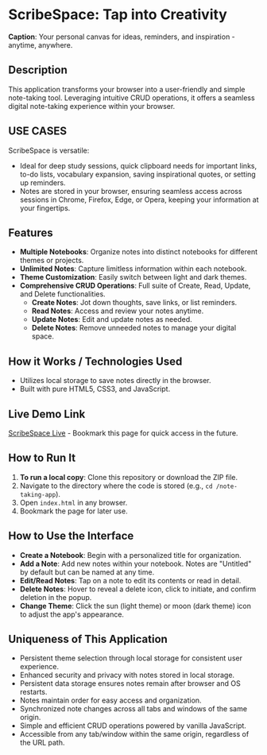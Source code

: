 # ScribeSpace: Tap into Creativity

**Caption**: Your personal canvas for ideas, reminders, and inspiration - anytime, anywhere.

## Description

This application transforms your browser into a user-friendly and simple note-taking tool. Leveraging intuitive CRUD operations, it offers a seamless digital note-taking experience within your browser.

## USE CASES

ScribeSpace is versatile:

- Ideal for deep study sessions, quick clipboard needs for important links, to-do lists, vocabulary expansion, saving inspirational quotes, or setting up reminders.
- Notes are stored in your browser, ensuring seamless access across sessions in Chrome, Firefox, Edge, or Opera, keeping your information at your fingertips.

## Features

- **Multiple Notebooks**: Organize notes into distinct notebooks for different themes or projects.
- **Unlimited Notes**: Capture limitless information within each notebook.
- **Theme Customization**: Easily switch between light and dark themes.
- **Comprehensive CRUD Operations**: Full suite of Create, Read, Update, and Delete functionalities.
  - **Create Notes**: Jot down thoughts, save links, or list reminders.
  - **Read Notes**: Access and review your notes anytime.
  - **Update Notes**: Edit and update notes as needed.
  - **Delete Notes**: Remove unneeded notes to manage your digital space.

## How it Works / Technologies Used

- Utilizes local storage to save notes directly in the browser.
- Built with pure HTML5, CSS3, and JavaScript.

## Live Demo Link

[ScribeSpace Live](https://pranjal-jamuar.github.io/ScribeSpace/) - Bookmark this page for quick access in the future.

## How to Run It

1. **To run a local copy**: Clone this repository or download the ZIP file.
2. Navigate to the directory where the code is stored (e.g., `cd /note-taking-app`).
3. Open `index.html` in any browser.
4. Bookmark the page for later use.

## How to Use the Interface

- **Create a Notebook**: Begin with a personalized title for organization.
- **Add a Note**: Add new notes within your notebook. Notes are "Untitled" by default but can be named at any time.
- **Edit/Read Notes**: Tap on a note to edit its contents or read in detail.
- **Delete Notes**: Hover to reveal a delete icon, click to initiate, and confirm deletion in the popup.
- **Change Theme**: Click the sun (light theme) or moon (dark theme) icon to adjust the app's appearance.

## Uniqueness of This Application

- Persistent theme selection through local storage for consistent user experience.
- Enhanced security and privacy with notes stored in local storage.
- Persistent data storage ensures notes remain after browser and OS restarts.
- Notes maintain order for easy access and organization.
- Synchronized note changes across all tabs and windows of the same origin.
- Simple and efficient CRUD operations powered by vanilla JavaScript.
- Accessible from any tab/window within the same origin, regardless of the URL path.
